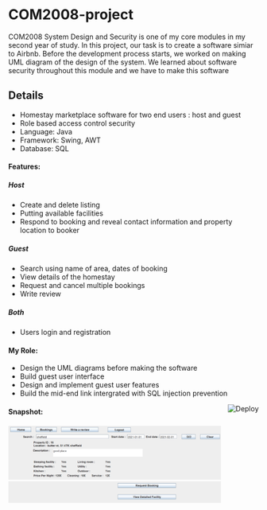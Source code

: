 # COM2008-project
COM2008 System Design and Security is one of my core modules in my second year of study. In this project, our task is to create a software simiar to Airbnb.
Before the development process starts, we worked on making UML diagram of the design of the system. 
We learned about software security throughout this module and we have to make this software

## Details
- Homestay marketplace software for two end users : host and guest
- Role based access control security
- Language: Java
- Framework: Swing, AWT
- Database: SQL

#### Features:
##### Host
- Create and delete listing
- Putting available facilities
- Respond to booking and reveal contact information and property location to booker
##### Guest
- Search using name of area, dates of booking
- View details of the homestay
- Request and cancel multiple bookings
- Write review
##### Both
- Users login and registration

#### My Role:
- Design the UML diagrams before making the software
- Build guest user interface
- Design and implement guest user features
- Build the mid-end link intergrated with SQL injection prevention

<a href="https://heroku.com/deploy">
  <img  align="right"  src="https://www.herokucdn.com/deploy/button.svg" alt="Deploy">
</a>

#### Snapshot:
<img src="https://github.com/ren-tao01/COM2008-project/blob/main/assets/images/2008_ss1.PNG" width="85%">
